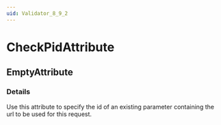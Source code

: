 ```yaml
---
uid: Validator_8_9_2
---
```


# CheckPidAttribute

## EmptyAttribute

<!-- Description, Properties, ... sections are auto-generated. -->
<!-- REPLACE ME AUTO-GENERATION -->

### Details

Use this attribute to specify the id of an existing parameter containing the url to be used for this request.

<!-- Uncomment to add example code -->
<!--### Example code-->
